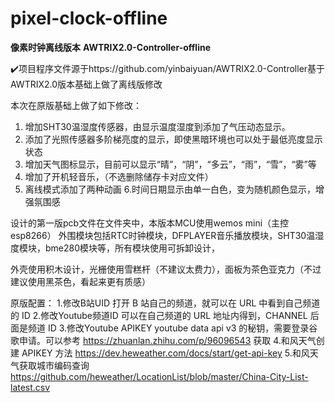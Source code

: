 # pixel-clock-offline

<b>像素时钟离线版本</b>
<b>AWTRIX2.0-Controller-offline</b>

✔️项目程序文件源于https://github.com/yinbaiyuan/AWTRIX2.0-Controller基于AWTRIX2.0版本基础上做了离线版修改

本次在原版基础上做了如下修改：
1. 增加SHT30温湿度传感器，由显示温度湿度到添加了气压动态显示。
2. 添加了光照传感器多阶梯亮度的显示，即使黑暗环境也可以处于最低亮度显示状态
3. 增加天气图标显示，目前可以显示“晴”，“阴”，“多云”，“雨”，“雪”，“雾”等
4. 增加了开机轻音乐，（不选删除储存卡对应文件）
5. 离线模式添加了两种动画
6.时间日期显示由单一白色，变为随机颜色显示，增强氛围感

设计的第一版pcb文件在文件夹中，本版本MCU使用wemos mini（主控esp8266）
外围模块包括RTC时钟模块，DFPLAYER音乐播放模块，SHT30温湿度模块，bme280模块等，所有模块使用可拆卸设计，

外壳使用积木设计，光栅使用雪糕杆（不建议太费力），面板为茶色亚克力（不过建议使用黑茶色，看起来更有质感）

原版配置：
1.修改B站UID
打开 B 站自己的频道，就可以在 URL 中看到自己频道的 ID
2.修改Youtube频道ID
可以在自己频道的 URL 地址内得到，CHANNEL 后面是频道 ID
3.修改Youtube APIKEY
youtube data api v3 的秘钥，需要登录谷歌申请。可以参考 https://zhuanlan.zhihu.com/p/96096543 获取
4.和风天气创建 APIKEY 方法
https://dev.heweather.com/docs/start/get-api-key
5.和风天气获取城市编码查询
https://github.com/heweather/LocationList/blob/master/China-City-List-latest.csv


